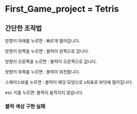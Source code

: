 # First_Game_project = Tetris

## 간단한 조작법

방향키 아래를 누르면 :
	빠르게 떨어집니다.

방향키 왼쪽을 누르면 :
	블럭이 왼쪽으로 갑니다.

방향키 오른쪽을 누르면 :
	블럭이 오른쪽으로 갑니다.

방향키 위쪽를 누르면 :
	블럭이 회전합니다.

스페이스바를 누르면 :
	블럭이 해당 모양으로 x좌표로 바닥에 떨어집니다.

esc 키를 누르면:
	블럭이 움직이지 않습니다.

### 블럭 색상 구현 실패
